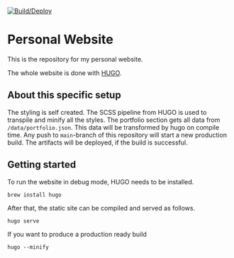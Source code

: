 
[![Build/Deploy](https://github.com/wgnrd/wgnrd.github.io/actions/workflows/main.yml/badge.svg)](https://github.com/wgnrd/wgnrd.github.io/actions/workflows/main.yml)
# Personal Website

This is the repository for my personal website.

The whole website is done with [HUGO](https://gohugo.io).

## About this specific setup

The styling is self created. The SCSS pipeline from HUGO is used to transpile and minify all the styles.
The portfolio section gets all data from `/data/portfolio.json`. This data will be transformed by hugo on compile time.
Any push to `main`-branch of this repository will start a new production build. The artifacts will be deployed, if the build is successful.

## Getting started
To run the website in debug mode, HUGO needs to be installed.
```
brew install hugo
```

After that, the static site can be compiled and served as follows.
```
hugo serve
```

If you want to produce a production ready build
```
hugo --minify
```
